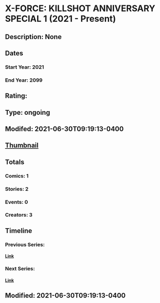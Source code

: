 # X-FORCE: KILLSHOT ANNIVERSARY SPECIAL 1 (2021 - Present)
## Description: None
## Dates
### Start Year: 2021
### End Year: 2099
## Rating: 
## Type: ongoing
## Modifed: 2021-06-30T09:19:13-0400
## [Thumbnail](http://i.annihil.us/u/prod/marvel/i/mg/b/40/image_not_available.jpg)
## Totals
### Comics: 1
### Stories: 2
### Events: 0
### Creators: 3
## Timeline
### Previous Series: 
#### [Link]()
### Next Series: 
#### [Link]()
## Modified: 2021-06-30T09:19:13-0400